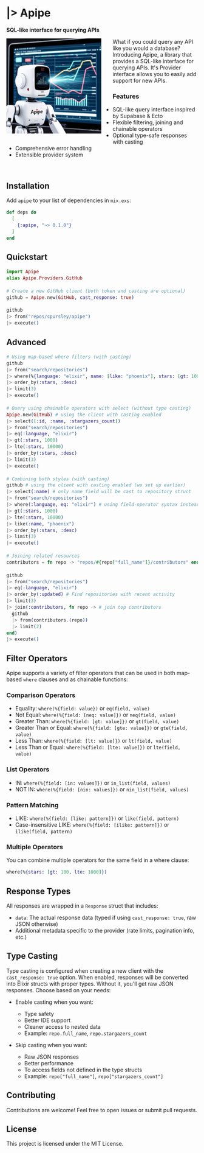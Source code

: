# |> Apipe

**SQL-like interface for querying APIs**

<img src="mascot.jpeg" width="250" style="float: left; margin-right: 30px; margin-bottom: 30px;" alt="Apipe mascot" />

What if you could query any API like you would a database? Introducing Apipe, a library that provides a SQL-like interface for querying APIs. It's Provider interface allows you to easily add support for new APIs.

### Features

* SQL-like query interface inspired by Supabase & Ecto
* Flexible filtering, joining and chainable operators
* Optional type-safe responses with casting
* Comprehensive error handling
* Extensible provider system

<br clear="left"/>

## Installation

Add `apipe` to your list of dependencies in `mix.exs`:

```elixir
def deps do
  [
    {:apipe, "~> 0.1.0"}
  ]
end
```

## Quickstart

```elixir
import Apipe
alias Apipe.Providers.GitHub

# Create a new GitHub client (both token and casting are optional)
github = Apipe.new(GitHub, cast_response: true)

github
|> from("repos/cpursley/apipe")
|> execute()
```

## Advanced

```elixir
# Using map-based where filters (with casting)
github
|> from("search/repositories")
|> where(%{language: "elixir", name: [like: "phoenix"], stars: [gt: 1000, lte: 10000]})
|> order_by(:stars, :desc)
|> limit(3)
|> execute()

# Query using chainable operators with select (without type casting)
Apipe.new(GitHub) # using the client with casting enabled
|> select([:id, :name, :stargazers_count])
|> from("search/repositories")
|> eq(:language, "elixir")
|> gt(:stars, 1000)
|> lte(:stars, 10000)
|> order_by(:stars, :desc)
|> limit(3)
|> execute()

# Combining both styles (with casting)
github # using the client with casting enabled (we set up earlier)
|> select(:name) # only name field will be cast to repository struct
|> from("search/repositories")
|> where(:language, eq: "elixir") # using field-operator syntax instead of maps
|> gt(:stars, 1000)
|> lte(:stars, 10000)
|> like(:name, "phoenix")
|> order_by(:stars, :desc)
|> limit(3)
|> execute()

# Joining related resources
contributors = fn repo -> "repos/#{repo["full_name"]}/contributors" end

github
|> from("search/repositories")
|> eq(:language, "elixir")
|> order_by(:updated) # Find repositories with recent activity
|> limit(3)
|> join(:contributors, fn repo -> # join top contributors
  github
  |> from(contributors.(repo))
  |> limit(2)
end)
|> execute()
```

## Filter Operators

Apipe supports a variety of filter operators that can be used in both map-based `where` clauses and as chainable functions:

### Comparison Operators
- Equality: `where(%{field: value})` or `eq(field, value)`
- Not Equal: `where(%{field: [neq: value]})` or `neq(field, value)`
- Greater Than: `where(%{field: [gt: value]})` or `gt(field, value)`
- Greater Than or Equal: `where(%{field: [gte: value]})` or `gte(field, value)`
- Less Than: `where(%{field: [lt: value]})` or `lt(field, value)`
- Less Than or Equal: `where(%{field: [lte: value]})` or `lte(field, value)`

### List Operators
- IN: `where(%{field: [in: values]})` or `in_list(field, values)`
- NOT IN: `where(%{field: [nin: values]})` or `nin_list(field, values)`

### Pattern Matching
- LIKE: `where(%{field: [like: pattern]})` or `like(field, pattern)`
- Case-insensitive LIKE: `where(%{field: [ilike: pattern]})` or `ilike(field, pattern)`

### Multiple Operators
You can combine multiple operators for the same field in a where clause:
```elixir
where(%{stars: [gt: 100, lte: 1000]})
```

## Response Types

All responses are wrapped in a `Response` struct that includes:
- `data`: The actual response data (typed if using `cast_response: true`, raw JSON otherwise)
- Additional metadata specific to the provider (rate limits, pagination info, etc.)

## Type Casting

Type casting is configured when creating a new client with the `cast_response: true` option. When enabled, responses will be converted into Elixir structs with proper types. Without it, you'll get raw JSON responses. Choose based on your needs:

- Enable casting when you want:
  - Type safety
  - Better IDE support
  - Cleaner access to nested data
  - Example: `repo.full_name`, `repo.stargazers_count`

- Skip casting when you want:
  - Raw JSON responses
  - Better performance
  - To access fields not defined in the type structs
  - Example: `repo["full_name"]`, `repo["stargazers_count"]`

## Contributing

Contributions are welcome! Feel free to open issues or submit pull requests.

## License

This project is licensed under the MIT License.


